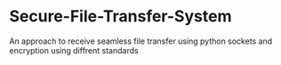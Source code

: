 # Secure-File-Transfer-System
An approach to receive seamless file transfer using python sockets and encryption using diffrent standards
